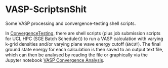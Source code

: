 # VASP-ScriptsnShit
Some VASP processing and convergence-testing shell scripts.

In [ConvergenceTesting](ConvergenceTesting), there are shell scripts (plus job submission scripts for UCL HPC (SGE Batch Scheduler)) to run a VASP calculation with varying k-grid densities and/or varying plane wave energy cutoff (`ENCUT`). 
The final ground state energy for each calculation is then saved to an output text file, which can then be analysed by reading the file or graphically via the Jupyter notebook [VASP Convergence Analysis](VASP%20Convergence%20Analysis.ipynb).
